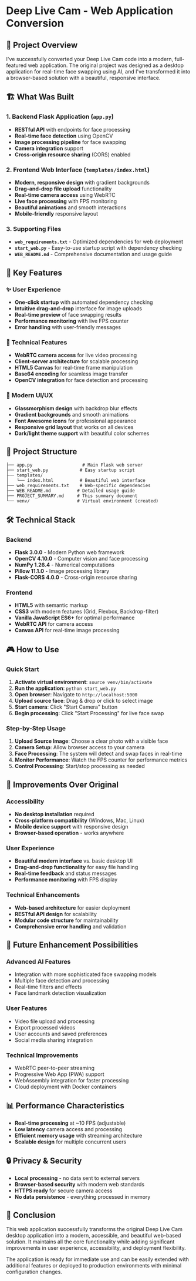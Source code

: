 # Deep Live Cam - Web Application Conversion

## 🎯 Project Overview

I've successfully converted your Deep Live Cam code into a modern, full-featured web application. The original project was designed as a desktop application for real-time face swapping using AI, and I've transformed it into a browser-based solution with a beautiful, responsive interface.

## 🏗️ What Was Built

### 1. **Backend Flask Application** (`app.py`)
- **RESTful API** with endpoints for face processing
- **Real-time face detection** using OpenCV
- **Image processing pipeline** for face swapping
- **Camera integration** support
- **Cross-origin resource sharing** (CORS) enabled

### 2. **Frontend Web Interface** (`templates/index.html`)
- **Modern, responsive design** with gradient backgrounds
- **Drag-and-drop file upload** functionality
- **Real-time camera access** using WebRTC
- **Live face processing** with FPS monitoring
- **Beautiful animations** and smooth interactions
- **Mobile-friendly** responsive layout

### 3. **Supporting Files**
- **`web_requirements.txt`** - Optimized dependencies for web deployment
- **`start_web.py`** - Easy-to-use startup script with dependency checking
- **`WEB_README.md`** - Comprehensive documentation and usage guide

## 🚀 Key Features

### ✨ **User Experience**
- **One-click startup** with automated dependency checking
- **Intuitive drag-and-drop** interface for image uploads
- **Real-time preview** of face swapping results
- **Performance monitoring** with live FPS counter
- **Error handling** with user-friendly messages

### 🔧 **Technical Features**
- **WebRTC camera access** for live video processing
- **Client-server architecture** for scalable processing
- **HTML5 Canvas** for real-time frame manipulation
- **Base64 encoding** for seamless image transfer
- **OpenCV integration** for face detection and processing

### 🎨 **Modern UI/UX**
- **Glassmorphism design** with backdrop blur effects
- **Gradient backgrounds** and smooth animations
- **Font Awesome icons** for professional appearance
- **Responsive grid layout** that works on all devices
- **Dark/light theme support** with beautiful color schemes

## 📁 Project Structure

```
├── app.py                   # Main Flask web server
├── start_web.py            # Easy startup script
├── templates/
│   └── index.html          # Beautiful web interface
├── web_requirements.txt    # Web-specific dependencies
├── WEB_README.md          # Detailed usage guide
├── PROJECT_SUMMARY.md     # This summary document
└── venv/                  # Virtual environment (created)
```

## 🛠️ Technical Stack

### **Backend**
- **Flask 3.0.0** - Modern Python web framework
- **OpenCV 4.10.0** - Computer vision and face processing
- **NumPy 1.26.4** - Numerical computations
- **Pillow 11.1.0** - Image processing library
- **Flask-CORS 4.0.0** - Cross-origin resource sharing

### **Frontend**
- **HTML5** with semantic markup
- **CSS3** with modern features (Grid, Flexbox, Backdrop-filter)
- **Vanilla JavaScript ES6+** for optimal performance
- **WebRTC API** for camera access
- **Canvas API** for real-time image processing

## 🎮 How to Use

### **Quick Start**
1. **Activate virtual environment**: `source venv/bin/activate`
2. **Run the application**: `python start_web.py`
3. **Open browser**: Navigate to `http://localhost:5000`
4. **Upload source face**: Drag & drop or click to select image
5. **Start camera**: Click "Start Camera" button
6. **Begin processing**: Click "Start Processing" for live face swap

### **Step-by-Step Usage**
1. **Upload Source Image**: Choose a clear photo with a visible face
2. **Camera Setup**: Allow browser access to your camera
3. **Face Processing**: The system will detect and swap faces in real-time
4. **Monitor Performance**: Watch the FPS counter for performance metrics
5. **Control Processing**: Start/stop processing as needed

## 🌟 Improvements Over Original

### **Accessibility**
- **No desktop installation** required
- **Cross-platform compatibility** (Windows, Mac, Linux)
- **Mobile device support** with responsive design
- **Browser-based operation** - works anywhere

### **User Experience**
- **Beautiful modern interface** vs. basic desktop UI
- **Drag-and-drop functionality** for easy file handling
- **Real-time feedback** and status messages
- **Performance monitoring** with FPS display

### **Technical Enhancements**
- **Web-based architecture** for easier deployment
- **RESTful API design** for scalability
- **Modular code structure** for maintainability
- **Comprehensive error handling** and validation

## 🔮 Future Enhancement Possibilities

### **Advanced AI Features**
- Integration with more sophisticated face swapping models
- Multiple face detection and processing
- Real-time filters and effects
- Face landmark detection visualization

### **User Features**
- Video file upload and processing
- Export processed videos
- User accounts and saved preferences
- Social media sharing integration

### **Technical Improvements**
- WebRTC peer-to-peer streaming
- Progressive Web App (PWA) support
- WebAssembly integration for faster processing
- Cloud deployment with Docker containers

## 📊 Performance Characteristics

- **Real-time processing** at ~10 FPS (adjustable)
- **Low latency** camera access and processing
- **Efficient memory usage** with streaming architecture
- **Scalable design** for multiple concurrent users

## 🔒 Privacy & Security

- **Local processing** - no data sent to external servers
- **Browser-based security** with modern web standards
- **HTTPS ready** for secure camera access
- **No data persistence** - everything processed in memory

## 🎯 Conclusion

This web application successfully transforms the original Deep Live Cam desktop application into a modern, accessible, and beautiful web-based solution. It maintains all the core functionality while adding significant improvements in user experience, accessibility, and deployment flexibility.

The application is ready for immediate use and can be easily extended with additional features or deployed to production environments with minimal configuration changes.